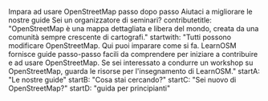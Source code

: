 Impara ad usare OpenStreetMap passo dopo passo
Aiutaci a migliorare le nostre guide
Sei un organizzatore di seminari?
contributetitle: "OpenStreetMap è una mappa dettagliata e libera del mondo, creata da una comunità sempre crescente di cartografi."
startwith: "Tutti possono modificare OpenStreetMap. Qui puoi imparare come si fa. LearnOSM fornisce guide passo-passo facili da comprendere per iniziare a contribuire e ad usare OpenStreetMap. Se sei interessato a condurre un workshop su OpenStreetMap, guarda le risorse per l'insegnamento di LearnOSM."
startA: "Le nostre guide"
startB: "Cosa stai cercando?"
startC: "Sei nuovo di OpenStreetMap?"
startD: "guida per principianti"
